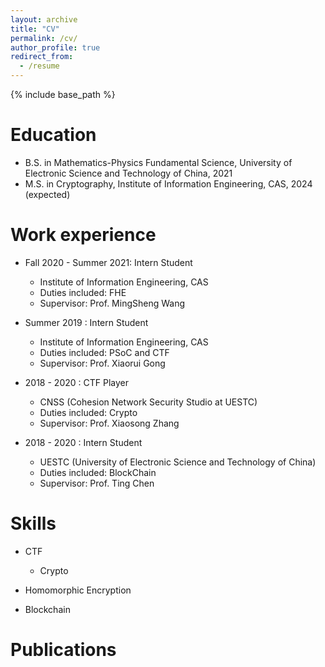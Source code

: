 ```yaml
---
layout: archive
title: "CV"
permalink: /cv/
author_profile: true
redirect_from:
  - /resume
---
```


{% include base_path %}

Education
======
* B.S. in Mathematics-Physics Fundamental Science, University of Electronic Science and Technology of China, 2021
* M.S. in Cryptography, Institute of Information Engineering, CAS, 2024 (expected)

Work experience
======
* Fall 2020 - Summer 2021: Intern Student
  * Institute of Information Engineering, CAS
  * Duties included: FHE
  * Supervisor: Prof. MingSheng Wang

* Summer 2019 : Intern Student
  * Institute of Information Engineering, CAS
  * Duties included: PSoC and CTF
  * Supervisor: Prof. Xiaorui Gong

* 2018 - 2020 : CTF Player
  * CNSS (Cohesion Network Security Studio at UESTC)
  * Duties included: Crypto
  * Supervisor: Prof. Xiaosong Zhang

* 2018 - 2020 : Intern Student
  * UESTC (University of Electronic Science and Technology of China)
  * Duties included: BlockChain
  * Supervisor: Prof. Ting Chen




  
Skills
======
* CTF
  * Crypto

* Homomorphic Encryption

* Blockchain

Publications
======
